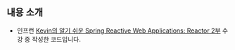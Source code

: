 ## 내용 소개
- 인프런 [Kevin의 알기 쉬운 Spring Reactive Web Applications: Reactor 2부](https://www.inflearn.com/course/spring-reactive-web-application-reactor2%EB%B6%80/dashboard) 수강 중 작성한 코드입니다.
